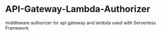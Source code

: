 # API-Gateway-Lambda-Authorizer
 middleware authorizer for api gateway and lambda
 used with Serverless Framework
